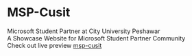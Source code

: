 # MSP-Cusit
Microsoft Student Partner at City University Peshawar<br/>
A Showcase Website for Microsoft Student Partner Community<br/>
Check out live preview [msp-cusit](https://msp-cusit.netlify.app/)
